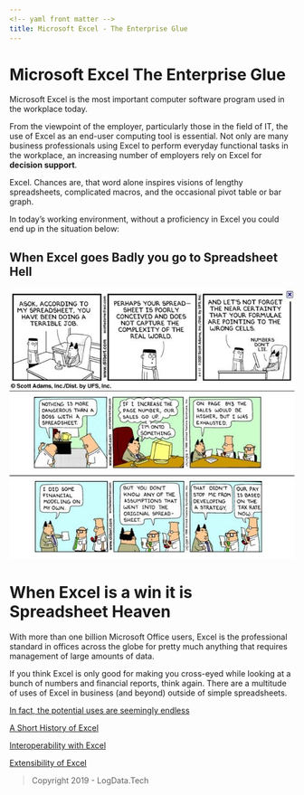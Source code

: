 ```yaml
---
<!-- yaml front matter -->
title: Microsoft Excel - The Enterprise Glue
---
```


# Microsoft Excel The Enterprise Glue

Microsoft Excel is the most important computer software program used in the workplace today.

From the viewpoint of the employer, particularly those in the field of IT, the use of Excel as an end-user computing tool is essential. Not only are many business professionals using Excel to perform everyday functional tasks in the workplace, an increasing number of employers rely on Excel for **decision support**.

Excel. Chances are, that word alone inspires visions of lengthy spreadsheets, complicated macros, and the occasional pivot table or bar graph.

In today’s working environment, without a proficiency in Excel you could end up in the situation below:

## When Excel goes Badly you go to Spreadsheet Hell

![Dilbert Comic Strips](./images/use-misuse-of-ms.excel_(Dilbert).jpg)

# When Excel is a win it is Spreadsheet Heaven

With more than one billion Microsoft Office users, Excel is the professional standard in offices across the globe for pretty much anything that requires management of large amounts of data.

If you think Excel is only good for making you cross-eyed while looking at a bunch of numbers and financial reports, think again. There are a multitude of uses of Excel in business (and beyond) outside of simple spreadsheets.

[In fact, the potential uses are seemingly endless](./BusinessUsesMicrosoftExcel.md)

[A Short History of Excel](./ExcelMilestonesAndCapabilities.md)

[Interoperability with Excel](./InteroperabilitywithExcel.md)

[Extensibility of Excel](./ExtensibilityOfExcel.md)

> Copyright 2019 - LogData.Tech